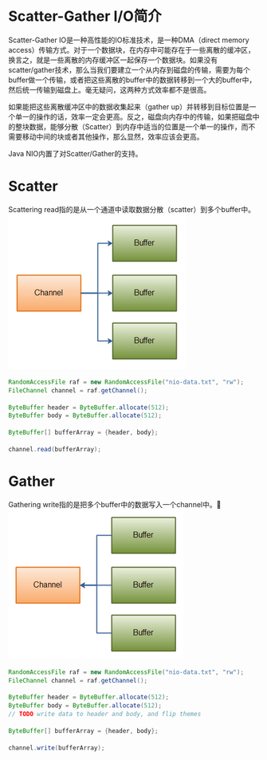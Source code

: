 # Scatter-Gather I/O简介
Scatter-Gather IO是一种高性能的IO标准技术，是一种DMA（direct memory access）传输方式。对于一个数据块，在内存中可能存在于一些离散的缓冲区，换言之，就是一些离散的内存缓冲区一起保存一个数据块。如果没有scatter/gather技术，那么当我们要建立一个从内存到磁盘的传输，需要为每个buffer做一个传输，或者把这些离散的buffer中的数据转移到一个大的buffer中，然后统一传输到磁盘上。毫无疑问，这两种方式效率都不是很高。

如果能把这些离散缓冲区中的数据收集起来（gather up）并转移到目标位置是一个单一的操作的话，效率一定会更高。反之，磁盘向内存中的传输，如果把磁盘中的整块数据，能够分散（Scatter）到内存中适当的位置是一个单一的操作，而不需要移动中间的块或者其他操作，那么显然，效率应该会更高。

Java NIO内置了对Scatter/Gather的支持。   

# Scatter
Scattering read指的是从一个通道中读取数据分散（scatter）到多个buffer中。   
![Scatter](imgs/scatter.png)    

 
```java
RandomAccessFile raf = new RandomAccessFile("nio-data.txt", "rw");
FileChannel channel = raf.getChannel();

ByteBuffer header = ByteBuffer.allocate(512);
ByteBuffer body = ByteBuffer.allocate(512);

ByteBuffer[] bufferArray = {header, body};

channel.read(bufferArray);
```

# Gather
Gathering write指的是把多个buffer中的数据写入一个channel中。  
![Gathering write](imgs/gather.png)   


```java
RandomAccessFile raf = new RandomAccessFile("nio-data.txt", "rw");
FileChannel channel = raf.getChannel();

ByteBuffer header = ByteBuffer.allocate(512);
ByteBuffer body = ByteBuffer.allocate(512);
// TODO write data to header and body, and flip themes   

ByteBuffer[] bufferArray = {header, body};

channel.write(bufferArray);
```
